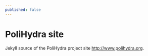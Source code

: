 ```yaml
---
published: false
---
```


# PoliHydra site

Jekyll source of the PoliHydra project site <http://www.polihydra.org>.
